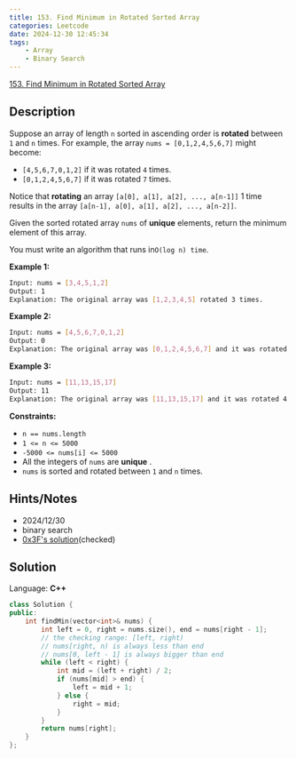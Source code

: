 ```yaml
---
title: 153. Find Minimum in Rotated Sorted Array
categories: Leetcode
date: 2024-12-30 12:45:34
tags:
    - Array
    - Binary Search
---
```


[153. Find Minimum in Rotated Sorted Array](https://leetcode.com/problems/find-minimum-in-rotated-sorted-array/description/?envType=problem-list-v2&envId=plakya4j)

## Description

Suppose an array of length `n` sorted in ascending order is **rotated**  between `1` and `n` times. For example, the array `nums = [0,1,2,4,5,6,7]` might become:

- `[4,5,6,7,0,1,2]` if it was rotated `4` times.
- `[0,1,2,4,5,6,7]` if it was rotated `7` times.

Notice that **rotating**  an array `[a[0], a[1], a[2], ..., a[n-1]]` 1 time results in the array `[a[n-1], a[0], a[1], a[2], ..., a[n-2]]`.

Given the sorted rotated array `nums` of **unique**  elements, return the minimum element of this array.

You must write an algorithm that runs in`O(log n) time`.

**Example 1:**

```bash
Input: nums = [3,4,5,1,2]
Output: 1
Explanation: The original array was [1,2,3,4,5] rotated 3 times.
```

**Example 2:**

```bash
Input: nums = [4,5,6,7,0,1,2]
Output: 0
Explanation: The original array was [0,1,2,4,5,6,7] and it was rotated 4 times.
```

**Example 3:**

```bash
Input: nums = [11,13,15,17]
Output: 11
Explanation: The original array was [11,13,15,17] and it was rotated 4 times.
```

**Constraints:**

- `n == nums.length`
- `1 <= n <= 5000`
- `-5000 <= nums[i] <= 5000`
- All the integers of `nums` are **unique** .
- `nums` is sorted and rotated between `1` and `n` times.

## Hints/Notes

- 2024/12/30
- binary search
- [0x3F's solution](https://leetcode.cn/problems/find-minimum-in-rotated-sorted-array/solutions/1987499/by-endlesscheng-owgd/)(checked)

## Solution

Language: **C++**

```C++
class Solution {
public:
    int findMin(vector<int>& nums) {
        int left = 0, right = nums.size(), end = nums[right - 1];
        // the checking range: [left, right)
        // nums[right, n) is always less than end
        // nums[0, left - 1] is always bigger than end
        while (left < right) {
            int mid = (left + right) / 2;
            if (nums[mid] > end) {
                left = mid + 1;
            } else {
                right = mid;
            }
        }
        return nums[right];
    }
};
```
